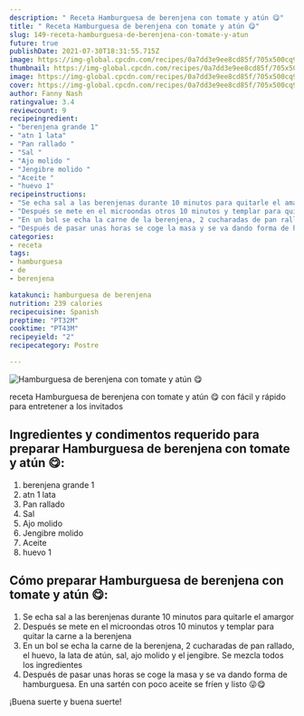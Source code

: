 ```yaml
---
description: " Receta Hamburguesa de berenjena con tomate y atún 😋"
title: " Receta Hamburguesa de berenjena con tomate y atún 😋"
slug: 149-receta-hamburguesa-de-berenjena-con-tomate-y-atun
future: true
publishDate: 2021-07-30T18:31:55.715Z
image: https://img-global.cpcdn.com/recipes/0a7dd3e9ee8cd85f/705x500cq90/hamburguesa-de-berenjena-con-tomate-y-atun-foto-principal.jpg
thumbnail: https://img-global.cpcdn.com/recipes/0a7dd3e9ee8cd85f/705x500cq90/hamburguesa-de-berenjena-con-tomate-y-atun-foto-principal.jpg
image: https://img-global.cpcdn.com/recipes/0a7dd3e9ee8cd85f/705x500cq90/hamburguesa-de-berenjena-con-tomate-y-atun-foto-principal.jpg
cover: https://img-global.cpcdn.com/recipes/0a7dd3e9ee8cd85f/705x500cq90/hamburguesa-de-berenjena-con-tomate-y-atun-foto-principal.jpg
author: Fanny Nash
ratingvalue: 3.4
reviewcount: 9
recipeingredient:
- "berenjena grande 1"
- "atn 1 lata"
- "Pan rallado "
- "Sal "
- "Ajo molido "
- "Jengibre molido "
- "Aceite "
- "huevo 1"
recipeinstructions:
- "Se echa sal a las berenjenas durante 10 minutos para quitarle el amargor"
- "Después se mete en el microondas otros 10 minutos y templar para quitar la carne a la berenjena"
- "En un bol se echa la carne de la berenjena, 2 cucharadas de pan rallado, el huevo, la lata de atún, sal, ajo molido y el jengibre. Se mezcla todos los ingredientes"
- "Después de pasar unas horas se coge la masa y se va dando forma de hamburguesa. En una sartén con poco aceite se fríen y listo 😜😋"
categories:
- receta
tags:
- hamburguesa
- de
- berenjena

katakunci: hamburguesa de berenjena 
nutrition: 239 calories
recipecuisine: Spanish
preptime: "PT32M"
cooktime: "PT43M"
recipeyield: "2"
recipecategory: Postre

---
```



![Hamburguesa de berenjena con tomate y atún 😋](https://img-global.cpcdn.com/recipes/0a7dd3e9ee8cd85f/705x500cq90/hamburguesa-de-berenjena-con-tomate-y-atun-foto-principal.jpg)

receta Hamburguesa de berenjena con tomate y atún 😋 con fácil y rápido para entretener a los invitados

<!--inarticleads1-->

## Ingredientes y condimentos requerido para preparar Hamburguesa de berenjena con tomate y atún 😋:

1. berenjena grande 1
1. atn 1 lata
1. Pan rallado 
1. Sal 
1. Ajo molido 
1. Jengibre molido 
1. Aceite 
1. huevo 1



<!--inarticleads2-->

## Cómo preparar Hamburguesa de berenjena con tomate y atún 😋:

1. Se echa sal a las berenjenas durante 10 minutos para quitarle el amargor
1. Después se mete en el microondas otros 10 minutos y templar para quitar la carne a la berenjena
1. En un bol se echa la carne de la berenjena, 2 cucharadas de pan rallado, el huevo, la lata de atún, sal, ajo molido y el jengibre. Se mezcla todos los ingredientes
1. Después de pasar unas horas se coge la masa y se va dando forma de hamburguesa. En una sartén con poco aceite se fríen y listo 😜😋



¡Buena suerte y buena suerte!

